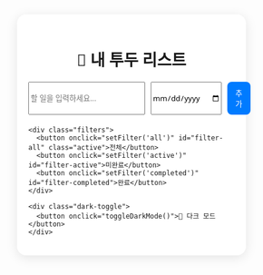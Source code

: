  
<!DOCTYPE html>
<html lang="ko">
<head>
  <meta charset="UTF-8" />
  <meta name="viewport" content="width=device-width, initial-scale=1.0"/>
  <title>Todo List App</title>
  <style>
    * {
      box-sizing: border-box;
      font-family: 'Segoe UI', sans-serif;
    }

    body {
      margin: 0;
      padding: 0;
      background-color: #f0f2f5;
      transition: background 0.3s, color 0.3s;
    }

    .dark-mode {
      background-color: #181818;
      color: white;
    }

    .container {
      max-width: 600px;
      margin: 60px auto;
      padding: 20px;
      background-color: white;
      border-radius: 16px;
      box-shadow: 0 4px 20px rgba(0, 0, 0, 0.1);
    }

    .dark-mode .container {
      background-color: #242424;
    }

    h1 {
      text-align: center;
      margin-bottom: 20px;
    }

    .input-group {
      display: flex;
      gap: 10px;
      margin-bottom: 20px;
    }

    input[type="text"],
    input[type="date"] {
      flex: 1;
      padding: 10px;
      border: 1px solid #ccc;
      border-radius: 8px;
    }

    button {
      padding: 10px 14px;
      border: none;
      border-radius: 8px;
      background-color: #007bff;
      color: white;
      cursor: pointer;
    }

    button:hover {
      background-color: #0056b3;
    }

    .task-list {
      list-style: none;
      padding: 0;
      margin: 0;
    }

    .task-item {
      display: flex;
      align-items: center;
      justify-content: space-between;
      padding: 12px;
      margin-bottom: 10px;
      background-color: #f8f9fa;
      border-radius: 10px;
    }

    .dark-mode .task-item {
      background-color: #333;
    }

    .task-content {
      display: flex;
      align-items: center;
      gap: 10px;
    }

    .task-content span {
      font-size: 16px;
    }

    .task-item.completed span {
      text-decoration: line-through;
      opacity: 0.6;
    }

    .filters {
      margin-top: 20px;
      display: flex;
      gap: 10px;
      justify-content: space-between;
    }

    .filters button {
      flex: 1;
      background-color: #6c757d;
    }

    .filters button.active {
      background-color: #007bff;
    }

    .dark-toggle {
      margin-top: 20px;
      text-align: right;
    }

    .delete-btn {
      background-color: #dc3545;
      border: none;
      color: white;
      border-radius: 6px;
      padding: 5px 10px;
      cursor: pointer;
    }

    .delete-btn:hover {
      background-color: #b02a37;
    }

    .date-label {
      font-size: 13px;
      opacity: 0.7;
      margin-top: 4px;
    }

  </style>
</head>
<body>
  <div class="container">
    <h1>📝 내 투두 리스트</h1>
    <div class="input-group">
      <input type="text" id="todo-input" placeholder="할 일을 입력하세요..." />
      <input type="date" id="todo-date" />
      <button onclick="addTask()">추가</button>
    </div>
    <ul class="task-list" id="task-list"></ul>

    <div class="filters">
      <button onclick="setFilter('all')" id="filter-all" class="active">전체</button>
      <button onclick="setFilter('active')" id="filter-active">미완료</button>
      <button onclick="setFilter('completed')" id="filter-completed">완료</button>
    </div>

    <div class="dark-toggle">
      <button onclick="toggleDarkMode()">🌙 다크 모드</button>
    </div>
  </div>

  <script>
    let tasks = JSON.parse(localStorage.getItem("tasks")) || [];
    let filter = 'all';

    const taskList = document.getElementById('task-list');

    function saveTasks() {
      localStorage.setItem("tasks", JSON.stringify(tasks));
    }

    function addTask() {
      const input = document.getElementById("todo-input");
      const dateInput = document.getElementById("todo-date");

      const text = input.value.trim();
      const dueDate = dateInput.value;

      if (!text) return;

      tasks.push({
        id: Date.now(),
        text,
        dueDate,
        completed: false,
      });

      input.value = "";
      dateInput.value = "";

      saveTasks();
      renderTasks();
    }

    function toggleTask(id) {
      tasks = tasks.map(t => t.id === id ? { ...t, completed: !t.completed } : t);
      saveTasks();
      renderTasks();
    }

    function deleteTask(id) {
      tasks = tasks.filter(t => t.id !== id);
      saveTasks();
      renderTasks();
    }

    function setFilter(newFilter) {
      filter = newFilter;

      document.querySelectorAll('.filters button').forEach(btn => btn.classList.remove('active'));
      document.getElementById(`filter-${newFilter}`).classList.add('active');

      renderTasks();
    }

    function toggleDarkMode() {
      document.body.classList.toggle('dark-mode');
    }

    function renderTasks() {
      taskList.innerHTML = '';

      const filtered = tasks
        .filter(task => {
          if (filter === 'active') return !task.completed;
          if (filter === 'completed') return task.completed;
          return true;
        })
        .sort((a, b) => {
          if (a.dueDate && b.dueDate) return new Date(a.dueDate) - new Date(b.dueDate);
          return 0;
        });

      filtered.forEach(task => {
        const li = document.createElement('li');
        li.className = 'task-item' + (task.completed ? ' completed' : '');

        const content = document.createElement('div');
        content.className = 'task-content';

        const checkbox = document.createElement('input');
        checkbox.type = 'checkbox';
        checkbox.checked = task.completed;
        checkbox.addEventListener('change', () => toggleTask(task.id));

        const span = document.createElement('span');
        span.textContent = task.text;

        content.appendChild(checkbox);
        content.appendChild(span);

        const rightContent = document.createElement('div');

        if (task.dueDate) {
          const dateSpan = document.createElement('div');
          dateSpan.className = 'date-label';
          dateSpan.textContent = '🗓 ' + task.dueDate;
          rightContent.appendChild(dateSpan);
        }

        const deleteBtn = document.createElement('button');
        deleteBtn.textContent = '삭제';
        deleteBtn.className = 'delete-btn';
        deleteBtn.onclick = () => deleteTask(task.id);
        rightContent.appendChild(deleteBtn);

        li.appendChild(content);
        li.appendChild(rightContent);

        taskList.appendChild(li);
      });
    }

    renderTasks();
  </script>
</body>
</html>
